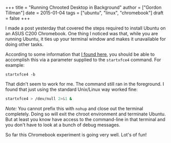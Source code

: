 +++
title = "Running Chrooted Desktop in Background"
author = ["Gordon Tillman"]
date = 2015-01-04
tags = ["ubuntu", "linux", "chromebook"]
draft = false
+++

I made a post yesterday that covered the steps required to install
Ubuntu on an ASUS C200 Chromebook.  One thing I noticed was that,
while you are running Ubuntu, it ties up your terminal window and
makes it unavailable for doing other tasks.

<!--more-->

According to some information that [I found here](https://github.com/dnschneid/crouton), you should be able to
accomplish this via a parameter supplied to the `startxfce4` command.
For example:

```text
startxfce4 -b
```

That didn't seem to work for me.  The command still ran in the foreground.
I found that just using the standard Unix/Linux way worked fine:

```sh
startxfce4 > /dev/null 2>&1 &
```

_Note:_  You cannot prefix this with `nohup` and close out the
terminal completely.  Doing so will exit the chroot environment and
terminate Ubuntu.  But at least you know have access to the
command-line in that terminal and you don't have to look at a bunch of
debug messages.

So far this Chromebook experiment is going very well. Lot's of fun!
